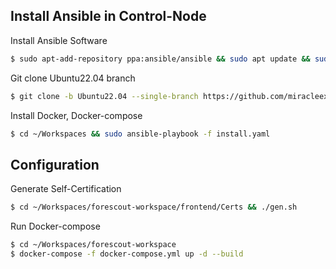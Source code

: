 ## Install Ansible in Control-Node

Install Ansible Software

```sh
$ sudo apt-add-repository ppa:ansible/ansible && sudo apt update && sudo apt install ansible && ansible --version
```

Git clone Ubuntu22.04 branch

```sh
$ git clone -b Ubuntu22.04 --single-branch https://github.com/miracleexotic/Workspaces.git
```

Install Docker, Docker-compose

```sh
$ cd ~/Workspaces && sudo ansible-playbook -f install.yaml
```

## Configuration

Generate Self-Certification

```sh
$ cd ~/Workspaces/forescout-workspace/frontend/Certs && ./gen.sh
```

Run Docker-compose

```sh
$ cd ~/Workspaces/forescout-workspace
$ docker-compose -f docker-compose.yml up -d --build
```
